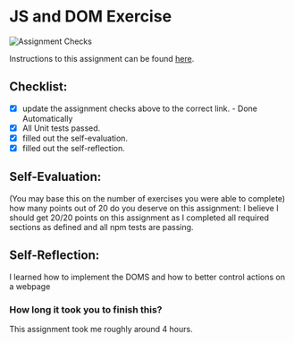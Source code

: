 JS and DOM Exercise
===================================
![Assignment Checks](https://github.com/IT3049C/JS-and-DOM-Exercises/workflows/Assignment%20Checks/badge.svg)

Instructions to this assignment can be found [here](https://it3049c.github.io/Material/Assignments/2.JavaScript_Exercises/).

## Checklist:
- [X] update the assignment checks above to the correct link. - Done Automatically
- [X] All Unit tests passed.
- [X] filled out the self-evaluation.
- [X] filled out the self-reflection.

## Self-Evaluation: 
(You may base this on the number of exercises you were able to complete)
how many points out of 20 do you deserve on this assignment:
I believe I should get 20/20 points on this assignment as I completed all required sections as defined and all npm tests are passing.
## Self-Reflection:
<!-- What did you learn that you found interesting -->
I learned how to implement the DOMS and how to better control actions on a webpage
### How long it took you to finish this?
This assignment took me roughly around 4 hours.